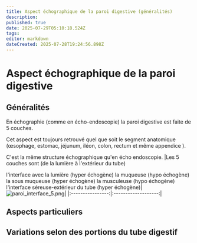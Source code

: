 ```yaml
---
title: Aspect échographique de la paroi digestive (généralités)
description: 
published: true
date: 2025-07-29T05:10:18.524Z
tags: 
editor: markdown
dateCreated: 2025-07-28T19:24:56.898Z
---
```


# Aspect échographique de la paroi digestive
## Généralités
En échographie (comme en écho-endoscopie) la paroi digestive est faite de 5 couches. 

Cet aspect est toujours retrouvé quel que soit le segment anatomique (œsophage, estomac, jéjunum, iléon, colon, rectum et même appendice ).

C'est la même structure échographique qu'en écho endoscopie.
|Les 5 couches sont (de la lumière à l'extérieur du tube)

l'interface avec la lumière (hyper échogène)
la muqueuse (hypo échogène)
la sous muqueuse (hyper échogène)
la musculeuse (hypo échogène)
l'interface séreuse-extérieur du tube (hyper échogène)|![paroi_interface_5.png](/schémas/paroi_interface_5.png)|
|:----------------:|:-------------------:|

## Aspects particuliers
## Variations selon des portions du tube digestif
